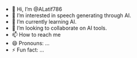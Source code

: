 - 👋 Hi, I’m @ALatif786
- 👀 I’m interested in speech generating through AI. 
- 🌱 I’m currently learning AI. 
- 💞️ I’m looking to collaborate on AI tools. 
- 📫 How to reach me 
- 😄 Pronouns: ...
- ⚡ Fun fact: ...

<!---
ALatif786/ALatif786 is a ✨ special ✨ repository because its `README.md` (this file) appears on your GitHub profile.
You can click the Preview link to take a look at your changes.
--->
